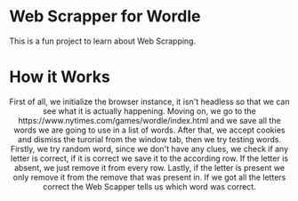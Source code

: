 # Web Scrapper for Wordle

This is a fun project to learn about Web Scrapping.

# How it Works
<div style="text-align: center"> 
First of all, we initialize the browser instance, it isn't headless so that we can see what it is actually happening. Moving on, we go to the https://www.nytimes.com/games/wordle/index.html and we save all the words we are going to use in a list of words. After that, we accept cookies and dismiss the turorial from the window tab, then we try testing words. Firstly, we try random word, since we don't have any clues, we check if any letter is correct, if it is correct we save it to the according row. If the letter is absent, we just remove it from every row. Lastly, if the letter is present we only remove it from the remove that was present in. If we got all the letters correct the Web Scapper tells us which word was correct.
</div>
